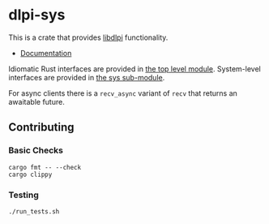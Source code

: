 # dlpi-sys

This is a crate that provides [libdlpi](https://illumos.org/man/3LIB/libdlpi)
functionality.

- [Documentation](https://turbo-potato-1a200020.pages.github.io/dlpi/index.html)

Idiomatic Rust interfaces are provided in [the top level module](src/lib.rs).
System-level interfaces are provided in [the sys sub-module](src/sys.rs).

For async clients there is a `recv_async` variant of `recv` that returns an
awaitable future.

## Contributing

### Basic Checks

```
cargo fmt -- --check
cargo clippy
```

### Testing

```
./run_tests.sh
```
